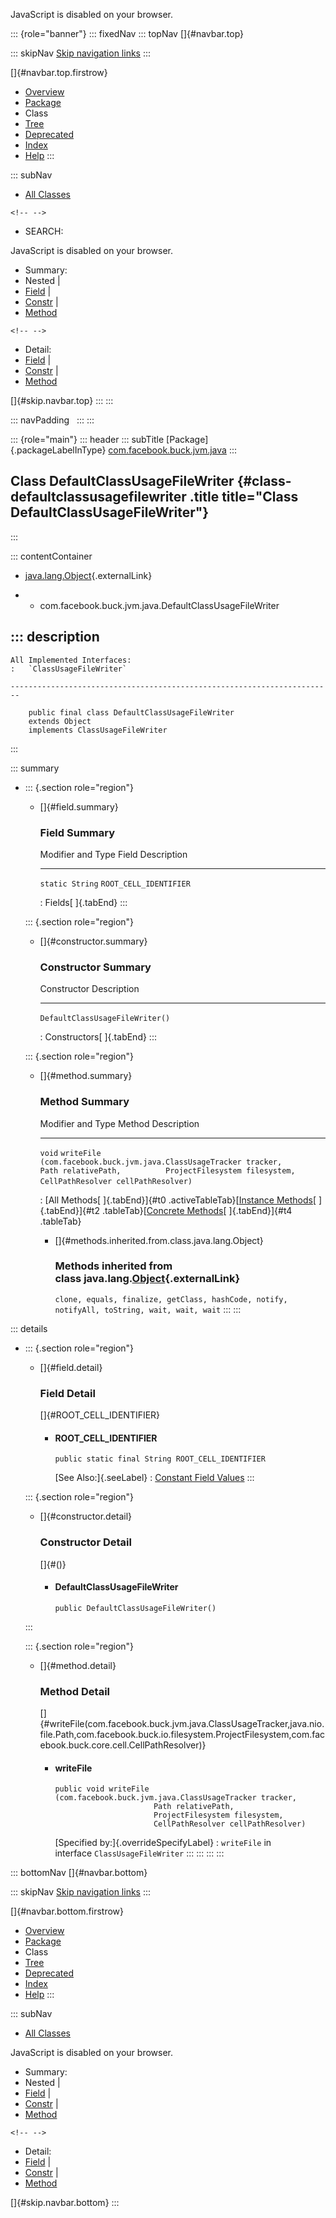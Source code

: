 <div>

JavaScript is disabled on your browser.

</div>

::: {role="banner"}
::: fixedNav
::: topNav
[]{#navbar.top}

::: skipNav
[Skip navigation links](#skip.navbar.top "Skip navigation links")
:::

[]{#navbar.top.firstrow}

-   [Overview](../../../../../index.html)
-   [Package](package-summary.html)
-   Class
-   [Tree](package-tree.html)
-   [Deprecated](../../../../../deprecated-list.html)
-   [Index](../../../../../index-all.html)
-   [Help](../../../../../help-doc.html)
:::

::: subNav
-   [All Classes](../../../../../allclasses.html)

```{=html}
<!-- -->
```
-   SEARCH:

<div>

<div>

JavaScript is disabled on your browser.

</div>

</div>

<div>

-   Summary: 
-   Nested \| 
-   [Field](#field.summary) \| 
-   [Constr](#constructor.summary) \| 
-   [Method](#method.summary)

```{=html}
<!-- -->
```
-   Detail: 
-   [Field](#field.detail) \| 
-   [Constr](#constructor.detail) \| 
-   [Method](#method.detail)

</div>

[]{#skip.navbar.top}
:::
:::

::: navPadding
 
:::
:::

::: {role="main"}
::: header
::: subTitle
[Package]{.packageLabelInType} [com.facebook.buck.jvm.java](package-summary.html)
:::

## Class DefaultClassUsageFileWriter {#class-defaultclassusagefilewriter .title title="Class DefaultClassUsageFileWriter"}
:::

::: contentContainer
-   [java.lang.Object](http://docs.oracle.com/javase/7/docs/api/java/lang/Object.html?is-external=true "class or interface in java.lang"){.externalLink}

-   -   com.facebook.buck.jvm.java.DefaultClassUsageFileWriter

::: description
-   

    All Implemented Interfaces:
    :   `ClassUsageFileWriter`

    ------------------------------------------------------------------------

        public final class DefaultClassUsageFileWriter
        extends Object
        implements ClassUsageFileWriter
:::

::: summary
-   ::: {.section role="region"}
    -   []{#field.summary}

        ### Field Summary

          Modifier and Type   Field                    Description
          ------------------- ------------------------ -------------
          `static String`     `ROOT_CELL_IDENTIFIER`    

          : Fields[ ]{.tabEnd}
    :::

    ::: {.section role="region"}
    -   []{#constructor.summary}

        ### Constructor Summary

          Constructor                       Description
          --------------------------------- -------------
          `DefaultClassUsageFileWriter()`    

          : Constructors[ ]{.tabEnd}
    :::

    ::: {.section role="region"}
    -   []{#method.summary}

        ### Method Summary

          Modifier and Type   Method                                                                                                                                                                             Description
          ------------------- ---------------------------------------------------------------------------------------------------------------------------------------------------------------------------------- -------------
          `void`              `writeFile​(com.facebook.buck.jvm.java.ClassUsageTracker tracker,          Path relativePath,          ProjectFilesystem filesystem,          CellPathResolver cellPathResolver)`    

          : [All Methods[ ]{.tabEnd}]{#t0 .activeTableTab}[[Instance
          Methods](javascript:show(2);)[ ]{.tabEnd}]{#t2
          .tableTab}[[Concrete
          Methods](javascript:show(8);)[ ]{.tabEnd}]{#t4 .tableTab}

        -   []{#methods.inherited.from.class.java.lang.Object}

            ### Methods inherited from class java.lang.[Object](http://docs.oracle.com/javase/7/docs/api/java/lang/Object.html?is-external=true "class or interface in java.lang"){.externalLink}

            `clone, equals, finalize, getClass, hashCode, notify, notifyAll, toString, wait, wait, wait`
    :::
:::

::: details
-   ::: {.section role="region"}
    -   []{#field.detail}

        ### Field Detail

        []{#ROOT_CELL_IDENTIFIER}

        -   #### ROOT_CELL_IDENTIFIER

                public static final String ROOT_CELL_IDENTIFIER

            [See Also:]{.seeLabel}
            :   [Constant Field
                Values](../../../../../constant-values.html#com.facebook.buck.jvm.java.DefaultClassUsageFileWriter.ROOT_CELL_IDENTIFIER)
    :::

    ::: {.section role="region"}
    -   []{#constructor.detail}

        ### Constructor Detail

        []{#<init>()}

        -   #### DefaultClassUsageFileWriter

                public DefaultClassUsageFileWriter()
    :::

    ::: {.section role="region"}
    -   []{#method.detail}

        ### Method Detail

        []{#writeFile(com.facebook.buck.jvm.java.ClassUsageTracker,java.nio.file.Path,com.facebook.buck.io.filesystem.ProjectFilesystem,com.facebook.buck.core.cell.CellPathResolver)}

        -   #### writeFile

            ``` methodSignature
            public void writeFile​(com.facebook.buck.jvm.java.ClassUsageTracker tracker,
                                  Path relativePath,
                                  ProjectFilesystem filesystem,
                                  CellPathResolver cellPathResolver)
            ```

            [Specified by:]{.overrideSpecifyLabel}
            :   `writeFile` in interface `ClassUsageFileWriter`
    :::
:::
:::
:::

::: bottomNav
[]{#navbar.bottom}

::: skipNav
[Skip navigation links](#skip.navbar.bottom "Skip navigation links")
:::

[]{#navbar.bottom.firstrow}

-   [Overview](../../../../../index.html)
-   [Package](package-summary.html)
-   Class
-   [Tree](package-tree.html)
-   [Deprecated](../../../../../deprecated-list.html)
-   [Index](../../../../../index-all.html)
-   [Help](../../../../../help-doc.html)
:::

::: subNav
-   [All Classes](../../../../../allclasses.html)

<div>

<div>

JavaScript is disabled on your browser.

</div>

</div>

<div>

-   Summary: 
-   Nested \| 
-   [Field](#field.summary) \| 
-   [Constr](#constructor.summary) \| 
-   [Method](#method.summary)

```{=html}
<!-- -->
```
-   Detail: 
-   [Field](#field.detail) \| 
-   [Constr](#constructor.detail) \| 
-   [Method](#method.detail)

</div>

[]{#skip.navbar.bottom}
:::
